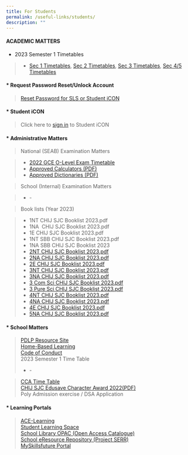 ```yaml
---
title: For Students
permalink: /useful-links/students/
description: ""
---
```

#### ACADEMIC MATTERS
* 2023 Semester 1 Timetables
> * [Sec 1 Timetables](/files/Useful%20Links/Students/Timetables/Secondary%201%20Timetable%20Sem%201%202023.pdf),
> [Sec 2 Timetables](/files/Useful%20Links/Students/Timetables/Secondary%202%20Timetable%20Sem%201%202023.pdf),
> [Sec 3 Timetables](/files/Useful%20Links/Students/Timetables/Secondary%203%20Timetable%20Sem%201%202023.pdf),
> [Sec 4/5 Timetables](/files/Useful%20Links/Students/Timetables/Secondary%2045%20Timetable%20Sem%201%202023.pdf)

#### *   **Request Password Reset/Unlock Account**

>   [Reset Password for SLS or Student iCON](https://forms.moe.edu.sg/forms/J2zrwJ)

#### *   **Student iCON** 

>  Click here to [sign in](https://workspace.google.com/dashboard) to Student iCON

#### *   **Administrative Matters**

>  National (SEAB) Examination Matters

>*   [2022 GCE O-Level Exam Timetable](/files/Useful%20Links/Students/Students/2022gceoexamtimetable.pdf)
>*   [Approved Calculators (PDF)](/files/Useful%20Links/Students/Students/GuidelinesCalculators.pdf)
>*   [Approved Dictionaries (PDF)](https://www.seab.gov.sg/home/examinations/approved-dictionaries)

>   School (Internal) Examination Matters

>*   \-
    

>   Book lists (Year 2023)  
    

>*   1NT CHIJ SJC Booklist 2023.pdf      
>*   1NA  CHIJ SJC Booklist 2023.pdf     
>*   1E CHIJ SJC Booklist 2023.pdf     
>*   1NT SBB CHIJ SJC Booklist 2023.pdf
>*   1NA SBB CHIJ SJC Booklist 2023
>*   [2NT CHIJ SJC Booklist 2023.pdf](/files/Useful%20Links/Students/Students/Sec%202%20NT%20Booklist%202023.pdf)
>*   [2NA CHIJ SJC Booklist 2023.pdf](/files/Useful%20Links/Students/Students/Sec%202%20NA%20Booklist%202023.pdf)  
>*   [2E CHIJ SJC Booklist 2023.pdf](/files/Useful%20Links/Students/Students/Sec%202%20E%20Booklist%202023.pdf)     
>*   [3NT CHIJ SJC Booklist 2023.pdf](/files/Useful%20Links/Students/Students/Sec%203NT%20Booklist%202023.pdf)
>*   [3NA CHIJ SJC Booklist 2023.pdf](/files/Useful%20Links/Students/Students/Sec%203NA%20Booklist%202023.pdf)   
>*   [3 Com Sci CHIJ SJC Booklist 2023.pdf](/files/Useful%20Links/Students/Students/Sec%203E%20Combine%20Science%20Booklist%202023.pdf)     
>*   [3 Pure Sci CHIJ SJC Booklist 2023.pdf](/files/Useful%20Links/Students/Students/Sec%203E%20Pure%20Science%20Booklist%202023.pdf)     
>*   [4NT CHIJ SJC Booklist 2023.pdf](/files/Useful%20Links/Students/Students/Sec%204NT%20Booklist%202023.pdf)  
>*   [4NA CHIJ SJC Booklist 2023.pdf](/files/Useful%20Links/Students/Students/Sec%204NA%20Booklist%202023.pdf)     
>*   [4E CHIJ SJC Booklist 2023.pdf](/files/Useful%20Links/Students/Students/Sec%204E%20Booklist%202023.pdf)     
>*   [5NA CHIJ SJC Booklist 2023.pdf](/files/Useful%20Links/Students/Students/Sec%205NA%20Booklist%202023.pdf)
    

#### *  **School Matters** 

>   [PDLP Resource Site](https://sites.google.com/moe.edu.sg/chijsjcpdlp/home)  
>   [Home-Based Learning](/student-services/Students/Full-Home-Based-Learning/)  
>   [Code of Conduct](/student-development/Code-of-Conduct/)  
>   2023 Semester 1 Time Table  
 >*   \-

>   [CCA Time Table](/cca/CCA-Schedule/)  
>   [CHIJ SJC Edusave Character Award 2022(PDF)](/files/Useful%20Links/Students/Students/School%20Website%20announcement%20on%20CHIJ%20St%20Joseph.pdf)  
>   Poly Admission exercise / DSA Application  
    

#### *   **Learning Portals**

>   [ACE-Learning](https://www.ace-learning.com/)   
>   [Student Learning Space](https://vle.learning.moe.edu.sg/login)  
>   [School Library OPAC (Open Access Catalogue)](https://schoolibrary.spydus.com.sg/chijstjosephsconvent/cgi-bin/spydus.exe/MSGTRN/WPAC/HOME)  
>   [School eResource Repository (Project SERR)](https://schoolibrary.spydus.com.sg/eresourcessec/cgi-bin/spydus.exe/MSGTRN/WPAC/HOME)  
>   [MySkillsfuture Portal](https://www.myskillsfuture.gov.sg/content/student/en/secondary.html)